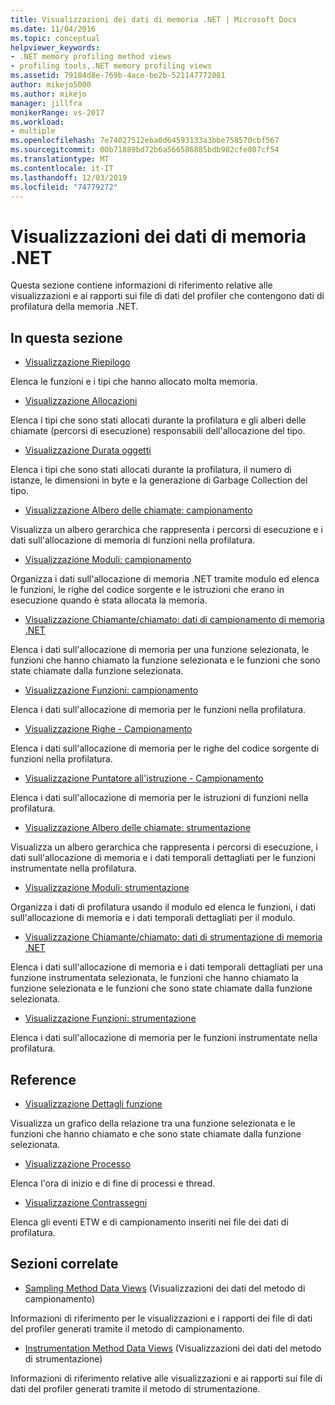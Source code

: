 ```yaml
---
title: Visualizzazioni dei dati di memoria .NET | Microsoft Docs
ms.date: 11/04/2016
ms.topic: conceptual
helpviewer_keywords:
- .NET memory profiling method views
- profiling tools,.NET memory profiling views
ms.assetid: 79184d8e-769b-4ace-be2b-521147772081
author: mikejo5000
ms.author: mikejo
manager: jillfra
monikerRange: vs-2017
ms.workload:
- multiple
ms.openlocfilehash: 7e74027512eba0d64593133a3bbe758570cbf567
ms.sourcegitcommit: 00b71889bd72b6a566586885bdb982cfe807cf54
ms.translationtype: MT
ms.contentlocale: it-IT
ms.lasthandoff: 12/03/2019
ms.locfileid: "74779272"
---
```

# <a name="net-memory-data-views"></a>Visualizzazioni dei dati di memoria .NET
Questa sezione contiene informazioni di riferimento relative alle visualizzazioni e ai rapporti sui file di dati del profiler che contengono dati di profilatura della memoria .NET.

## <a name="in-this-section"></a>In questa sezione
- [Visualizzazione Riepilogo](../profiling/summary-view-dotnet-memory-data.md)

 Elenca le funzioni e i tipi che hanno allocato molta memoria.

- [Visualizzazione Allocazioni](../profiling/dotnet-memory-allocations-view.md)

 Elenca i tipi che sono stati allocati durante la profilatura e gli alberi delle chiamate (percorsi di esecuzione) responsabili dell'allocazione del tipo.

- [Visualizzazione Durata oggetti](../profiling/object-lifetime-view.md)

 Elenca i tipi che sono stati allocati durante la profilatura, il numero di istanze, le dimensioni in byte e la generazione di Garbage Collection del tipo.

- [Visualizzazione Albero delle chiamate: campionamento](../profiling/call-tree-view-dotnet-memory-sampling-data.md)

 Visualizza un albero gerarchica che rappresenta i percorsi di esecuzione e i dati sull'allocazione di memoria di funzioni nella profilatura.

- [Visualizzazione Moduli: campionamento](../profiling/modules-view-dotnet-memory-sampling-data.md)

 Organizza i dati sull'allocazione di memoria .NET tramite modulo ed elenca le funzioni, le righe del codice sorgente e le istruzioni che erano in esecuzione quando è stata allocata la memoria.

- [Visualizzazione Chiamante/chiamato: dati di campionamento di memoria .NET](../profiling/caller-callee-view-dotnet-memory-sampling-data.md)

 Elenca i dati sull'allocazione di memoria per una funzione selezionata, le funzioni che hanno chiamato la funzione selezionata e le funzioni che sono state chiamate dalla funzione selezionata.

- [Visualizzazione Funzioni: campionamento](../profiling/functions-view-dotnet-memory-sampling-data.md)

 Elenca i dati sull'allocazione di memoria per le funzioni nella profilatura.

- [Visualizzazione Righe - Campionamento](../profiling/lines-view-dotnet-memory-sampling-data.md)

 Elenca i dati sull'allocazione di memoria per le righe del codice sorgente di funzioni nella profilatura.

- [Visualizzazione Puntatore all'istruzione - Campionamento](../profiling/instruction-pointers-ips-view-dotnet-memory-sampling-data.md)

 Elenca i dati sull'allocazione di memoria per le istruzioni di funzioni nella profilatura.

- [Visualizzazione Albero delle chiamate: strumentazione](../profiling/call-tree-view-dotnet-memory-instrumentation-data.md)

 Visualizza un albero gerarchica che rappresenta i percorsi di esecuzione, i dati sull'allocazione di memoria e i dati temporali dettagliati per le funzioni instrumentate nella profilatura.

- [Visualizzazione Moduli: strumentazione](../profiling/modules-view-dotnet-memory-instrumentation-data.md)

 Organizza i dati di profilatura usando il modulo ed elenca le funzioni, i dati sull'allocazione di memoria e i dati temporali dettagliati per il modulo.

- [Visualizzazione Chiamante/chiamato: dati di strumentazione di memoria .NET](../profiling/caller-callee-view-net-memory-instrumentation-data.md)

 Elenca i dati sull'allocazione di memoria e i dati temporali dettagliati per una funzione instrumentata selezionata, le funzioni che hanno chiamato la funzione selezionata e le funzioni che sono state chiamate dalla funzione selezionata.

- [Visualizzazione Funzioni: strumentazione](../profiling/functions-view-dotnet-memory-instrumentation-data.md)

 Elenca i dati sull'allocazione di memoria per le funzioni instrumentate nella profilatura.

## <a name="reference"></a>Reference
- [Visualizzazione Dettagli funzione](../profiling/function-details-view.md)

 Visualizza un grafico della relazione tra una funzione selezionata e le funzioni che hanno chiamato e che sono state chiamate dalla funzione selezionata.

- [Visualizzazione Processo](../profiling/process-view.md)

 Elenca l'ora di inizio e di fine di processi e thread.

- [Visualizzazione Contrassegni](../profiling/marks-view.md)

 Elenca gli eventi ETW e di campionamento inseriti nei file dei dati di profilatura.

## <a name="related-sections"></a>Sezioni correlate
- [Sampling Method Data Views](../profiling/profiler-sampling-method-data-views.md) (Visualizzazioni dei dati del metodo di campionamento)

 Informazioni di riferimento per le visualizzazioni e i rapporti dei file di dati del profiler generati tramite il metodo di campionamento.

- [Instrumentation Method Data Views](../profiling/instrumentation-method-data-views.md) (Visualizzazioni dei dati del metodo di strumentazione)

 Informazioni di riferimento relative alle visualizzazioni e ai rapporti sui file di dati del profiler generati tramite il metodo di strumentazione.
